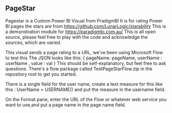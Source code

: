 PageStar
---------
Pagestar is a Custom Power BI Visual from PradigmBI
It is for rating Power BI pages the stars are from https://github.com/LunarLogic/starability
This is a demonstration module for https://paradigmbi.com.au/
This is all open source, please feel free to play with the code and acknowledge the sources, which are varied.

This visual sends a page rating to a URL, we've been using Microsoft Flow to test this
The JSON looks like this:  { pageName: pageName, userName : userName , value : val  }
This should be self-explanatory, but feel free to ask questions. There's a flow package called TestPageStarFlow.zip in the repository root to get you started. 

There is a single field for the user name, create a text measure for this like this : UserName = USERNAME() and put the measure in the username field.

On the Format pane, enter the URL of the Flow or whatever web service you want to use,and put a page name in the page name field.